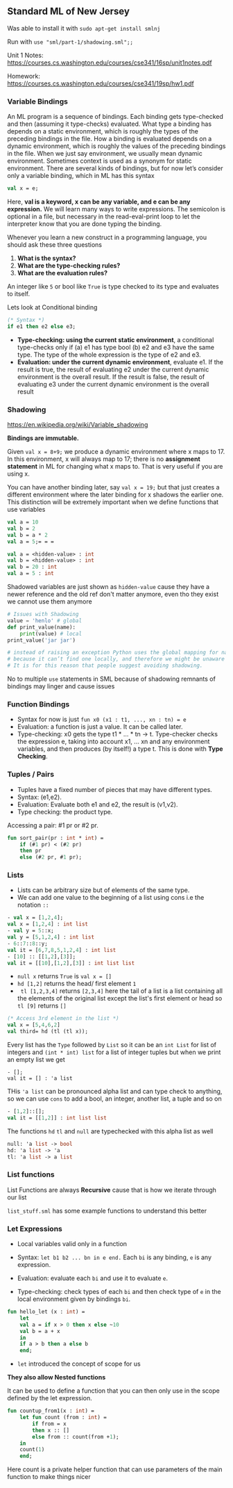 ## Standard ML of New Jersey	

Was able to install it with `sudo apt-get install smlnj`

Run with `use "sml/part-1/shadowing.sml";;`

Unit 1 Notes: https://courses.cs.washington.edu/courses/cse341/16sp/unit1notes.pdf

Homework: https://courses.cs.washington.edu/courses/cse341/19sp/hw1.pdf

### Variable Bindings

An ML program is a sequence of bindings. Each binding gets type-checked and then (assuming it type-checks)
evaluated. What type a binding has depends on a static environment, which is roughly the types
of the preceding bindings in the file. How a binding is evaluated depends on a dynamic environment, which
is roughly the values of the preceding bindings in the file. When we just say environment, we usually mean
dynamic environment. Sometimes context is used as a synonym for static environment.
There are several kinds of bindings, but for now let’s consider only a variable binding, which in ML has this
syntax

```sml
val x = e; 
```

Here, **val is a keyword, x can be any variable, and e can be any expression.** We will learn many ways to
write expressions. The semicolon is optional in a file, but necessary in the read-eval-print loop to let the
interpreter know that you are done typing the binding.

Whenever you learn a new construct in a programming language, you should ask these three questions

1) **What is the syntax?**
2) **What are the type-checking rules?**
3) **What are the evaluation rules?**

An integer like `5` or bool like `True` is type checked to its type and evaluates to itself.

Lets look at Conditional binding 
```sml 
(* Syntax *)
if e1 then e2 else e3;
```
- **Type-checking: using the current static environment**, a conditional type-checks only if 
    (a) e1 has type bool 
    (b) e2 and e3 have the same type. 
    The type of the whole expression is the type of e2 and e3.
- **Evaluation: under the current dynamic environment**, evaluate e1. If the result is true, the result
of evaluating e2 under the current dynamic environment is the overall result. If the result is
false, the result of evaluating e3 under the current dynamic environment is the overall result


### Shadowing

https://en.wikipedia.org/wiki/Variable_shadowing

**Bindings are immutable.**

Given `val x = 8+9;` we produce a dynamic environment where x maps to 17. In
this environment, x will always map to 17; there is no **assignment statement** in ML for changing what
x maps to. That is very useful if you are using x.

You can have another binding later, say `val x = 19;` but that just creates a different environment where the later binding for x shadows the earlier one. This distinction will be extremely important when we define functions that use variables

```sml
val a = 10
val b = 2
val b = a * 2
val a = 5;= = =

val a = <hidden-value> : int
val b = <hidden-value> : int
val b = 20 : int
val a = 5 : int
```

Shadowed variables are just shown as `hidden-value` cause they have a newer reference and the old ref don't matter anymore, even tho they exist we cannot use them anymore

```python
# Issues with Shadowing 
value = 'henlo' # global
def print_value(name):
    print(value) # local
print_value('jar jar')

# instead of raising an exception Python uses the global mapping for name
# because it can’t find one locally, and therefore we might be unaware of our mistake.
# It is for this reason that people suggest avoiding shadowing.
```

No to multiple `use` statements in SML because of shadowing remnants of bindings may linger and cause issues

### Function Bindings 

- Syntax for now is just `fun x0 (x1 : t1, ..., xn : tn) = e`
- Evaluation: a function is just a value. It can be called later.
- Type-checking: x0 gets the type t1 * ... * tn -> t. Type-checker checks the expression e, taking into account x1, ... xn and any environment variables, and then produces (by itself!) a type t. This is done with **Type Checking**.

### Tuples / Pairs

- Tuples have a fixed number of pieces that may have different types.
- Syntax: (e1,e2).
- Evaluation: Evaluate both e1 and e2, the result is (v1,v2).
- Type checking: the product type.

Accessing a pair: #1 pr or #2 pr.

```sml
fun sort_pair(pr : int * int) =
    if (#1 pr) < (#2 pr)
    then pr
    else (#2 pr, #1 pr);
```

### Lists 

- Lists can be arbitrary size but of elements of the same type.
- We can add one value to the beginning of a list using cons i.e the notation `::`

```sml
- val x = [1,2,4];
val x = [1,2,4] : int list
- val y = 5::x;
val y = [5,1,2,4] : int list
- 6::7::8::y;
val it = [6,7,8,5,1,2,4] : int list
- [10] :: [[1,2],[3]];
val it = [[10],[1,2],[3]] : int list list 
```

- `null x` returns `True` is `val x = []`
- `hd [1,2]` returns the head/ first element `1`
- ` tl [1,2,3,4]` returns `[2,3,4]` here the tail of a list is a list containing all the elements of the original list except the list's first element or head so `tl [9]` returns `[]`

```sml
(* Access 3rd element in the list *)
val x = [5,4,6,2]
val third= hd (tl (tl x));
```

Every list has the `Type` followed by `List` so it can be an `int List` for list of integers and `(int * int) list` for a list of integer tuples but when we print an empty list we get 

```
- [];
val it = [] : 'a list
```

THis `'a list` can be pronounced alpha list and can type check to anything, so we can use `cons` to add a bool, an integer, another list, a tuple and so on
```sml
- [1,2]::[];
val it = [[1,2]] : int list list

```

The functions `hd` `tl` and `null` are typechecked with this alpha list as well

```sml 
null: 'a list -> bool
hd: 'a list -> 'a
tl: 'a list -> a list
```

### List functions

List Functions are always **Recursive** cause that is how we iterate through our list

`list_stuff.sml` has some example functions to understand this better


### Let Expressions

- Local variables valid only in a function

- Syntax: `let b1 b2 ... bn in e end.` Each `bi` is any binding, `e` is any expression.
- Evaluation: evaluate each `bi` and use it to evaluate `e`.
- Type-checking: check types of each `bi` and then check type of `e` in the local environment given by bindings `bi`.

```sml
fun hello_let (x : int) =
    let
	val a = if x > 0 then x else ~10
	val b = a + x
    in
	if a > b then a else b
    end;
```

- `let` introduced the concept of scope for us

**They also allow Nested functions**

It can be used to define a function that you can then only use in the scope defined by the let expression.

```sml
fun countup_from1(x : int) =
    let fun count (from : int) =
	    if from = x
	    then x :: []
	    else from :: count(from +1);
    in
	count(1)
    end;
```
Here count is a private helper function that can use parameters of the main function to make things nicer

